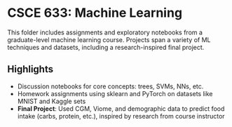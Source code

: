 # CSCE 633: Machine Learning

This folder includes assignments and exploratory notebooks from a graduate-level machine learning course. Projects span a variety of ML techniques and datasets, including a research-inspired final project.

## Highlights

- Discussion notebooks for core concepts: trees, SVMs, NNs, etc.
- Homework assignments using sklearn and PyTorch on datasets like MNIST and Kaggle sets
- **Final Project**: Used CGM, Viome, and demographic data to predict food intake (carbs, protein, etc.), inspired by research from course instructor
